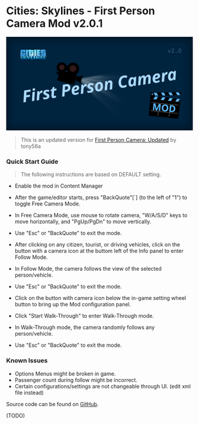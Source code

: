 # Cities: Skylines - First Person Camera Mod v2.0.1

![First Person Camera mod banner](/image/banner.svg)

> This is an updated version for [First Person Camera: Updated](https://steamcommunity.com/sharedfiles/filedetails/?id=650805785) by tony56a


### Quick Start Guide 
> The following instructions are based on DEFAULT setting.
- Enable the mod in Content Manager


- After the game/editor starts, press "BackQuote"[`] (to the left of "1") to toggle Free Camera Mode.
- In Free Camera Mode, use mouse to rotate camera, "W/A/S/D" keys to move horizontally, and "PgUp/PgDn" to move vertically.
- Use "Esc" or "BackQuote" to exit the mode.


- After clicking on any citizen, tourist, or driving vehicles, click on the button with a camera icon at the buttom left of the Info panel to enter Follow Mode.
- In Follow Mode, the camera follows the view of the selected person/vehicle.
- Use "Esc" or "BackQuote" to exit the mode.


- Click on the button with camera icon below the in-game setting wheel button to bring up the Mod configuration panel.
- Click "Start Walk-Through" to enter Walk-Through mode.
- In Walk-Through mode, the camera randomly follows any person/vehicle.
- Use "Esc" or "BackQuote" to exit the mode.

### Known Issues
- Options Menus might be broken in game.
- Passenger count during follow might be incorrect.
- Certain configurations/settings are not changeable through UI. (edit xml file instead)

Source code can be found on [GitHub](https://github.com/Asu4ni/CitiesSkylines-FPSCamera).

(TODO)
